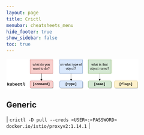 ```yaml
---
layout: page
title: Crictl
menubar: cheatsheets_menu
hide_footer: true
show_sidebar: false
toc: true
---
```


<img align="center" width="70%" src="../../images/kubectl.png">

## Generic

| ```crictl -D pull --creds <USER>:<PASSWORD> docker.io/istio/proxyv2:1.14.1``` |
